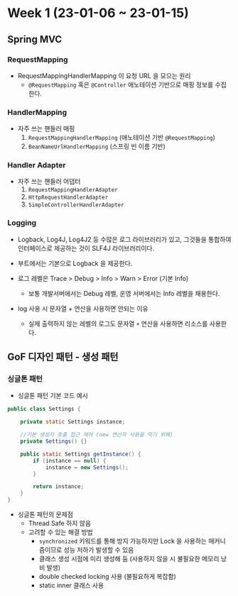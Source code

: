# Week 1 (23-01-06 ~ 23-01-15)

## Spring MVC
### RequestMapping
- RequestMappingHandlerMapping 이 요청 URL 을 모으는 원리
    - `@RequestMapping` 혹은 `@Controller` 애노테이션 기반으로 매핑 정보를 수집한다.

### HandlerMapping
- 자주 쓰는 핸들러 매핑
    1. `RequestMappingHandlerMapping` (애노테이션 기반 `@RequestMapping`)
    2. `BeanNameUrlHandlerMapping` (스프링 빈 이름 기반)

### Handler Adapter
- 자주 쓰는 핸들러 어댑터
    1. `RequestMappingHandlerAdapter`
    2. `HttpRequestHandlerAdapter`
    3. `SimpleControllerHandlerAdapter`


### Logging
- Logback, Log4J, Log4J2 등 수많은 로그 라이브러리가 있고, 그것들을 통합하여 인터페이스로 제공하는 것이 SLF4J 라이브러리이다.
- 부트에서는 기본으로 Logback 을 제공한다.
- 로그 레벨은 Trace > Debug > Info > Warn > Error (기본 Info)
    - 보통 개발서버에서는 Debug 레벨, 운영 서버에서는 Info 레벨을 채용한다.

- log 사용 시 문자열 + 연산을 사용하면 안되는 이유
    - 실제 출력하지 않는 레벨의 로그도 문자열 `+` 연산을 사용하면 리소스를 사용한다.

## GoF 디자인 패턴 - 생성 패턴
### 싱글톤 패턴
- 싱글톤 패턴 기본 코드 예시
```java
public class Settings {

    private static Settings instance;

    //기본 생성자 호출 접근 제어 (new 연산자 사용을 막기 위해)
    private Settings() {}

    public static Settings getInstance() {
        if (instance == null) {
            instance = new Settings();
        }

        return instance;
    }
}
```
- 싱글톤 패턴의 문제점
    - Thread Safe 하지 않음
    - 고려할 수 있는 해결 방법
        - `synchronized` 키워드를 통해 방지 가능하지만 Lock 을 사용하는 매커니즘이므로 성능 저하가 발생할 수 있음
        - 클래스 생성 시점에 미리 생성해 둠 (사용하지 않을 시 불필요한 메모리 낭비 발생)
        - double checked locking 사용 (불필요하게 복잡함)
        - static inner 클래스 사용 
    
     

